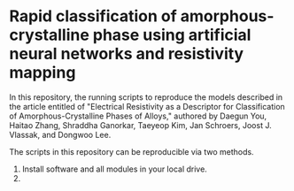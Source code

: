 # Rapid classification of amorphous-crystalline phase using artificial neural networks and resistivity mapping

In this repository, the running scripts to reproduce the models described in the article entitled of "Electrical Resistivity as a Descriptor for Classification of Amorphous-Crystalline Phases of Alloys," authored by Daegun You, Haitao Zhang, Shraddha Ganorkar, Taeyeop Kim, Jan Schroers, Joost J. Vlassak, and Dongwoo Lee.

The scripts in this repository can be reproducible via two methods.

1. Install software and all modules in your local drive.
2. 
